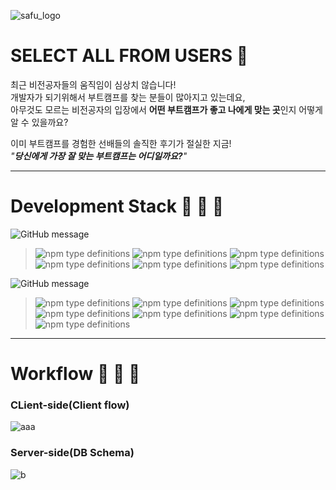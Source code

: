 ![safu_logo](https://user-images.githubusercontent.com/8890754/97898297-05c65900-1d7b-11eb-8e1d-9e8a371fe5b5.png)
# SELECT ALL FROM USERS :memo: 
최근 비전공자들의 움직임이 심상치 않습니다!   
개발자가 되기위해서 부트캠프를 찾는 분들이 많아지고 있는데요,   
아무것도 모르는 비전공자의 입장에서 **어떤 부트캠프가 좋고 나에게 맞는 곳**인지 어떻게 알 수 있을까요?
   
이미 부트캠프를 경험한 선배들의 솔직한 후기가 절실한 지금!   
*"**당신에게 가장 잘 맞는 부트캠프는 어디일까요?**"*
   
   ---
   
# Development Stack :construction_worker: :wrench: :hammer:   
![GitHub message](https://img.shields.io/badge/STACK-FRONT-lightgrey?style=for-the-badge)
>![npm type definitions](https://img.shields.io/badge/Front--end-javascript-yellow?style=flat-square&logo=JAVAscript)
![npm type definitions](https://img.shields.io/badge/Front--end-react-blue?style=flat-square&logo=react)
![npm type definitions](https://img.shields.io/badge/Front--end-react--HOOK-blue?style=flat-square&logo=react)
![npm type definitions](https://img.shields.io/badge/Front--end-react--SELECT-blue?style=flat-square&logo=react)
![npm type definitions](https://img.shields.io/badge/Front--end-react--router-red?style=flat-square&logo=react-router)
![npm type definitions](https://img.shields.io/badge/Back--end-S3-orange?style=flat-square&logo=amazon-aws)
   
![GitHub message](https://img.shields.io/badge/STACK-BACK-lightgrey?style=for-the-badge)
>![npm type definitions](https://img.shields.io/badge/Back--end-node.js-green?style=flat-square&logo=node.js)
![npm type definitions](https://img.shields.io/badge/Back--end-express-9cf?style=flat-square&logo=node.js)
![npm type definitions](https://img.shields.io/badge/Back--end-npm-red?style=flat-square&logo=npm)
![npm type definitions](https://img.shields.io/badge/Back--end-nodemon-lightgreen?style=flat-square&logo=nodemon)
![npm type definitions](https://img.shields.io/badge/Back--end-mySQL-lightgreen?style=flat-square&logo=mysql)
![npm type definitions](https://img.shields.io/badge/Back--end-EC2-orange?style=flat-square&logo=amazon-aws)
![npm type definitions](https://img.shields.io/badge/Back--end-RDS-orange?style=flat-square&logo=amazon-aws)
   
   ---

# Workflow :construction_worker: :wrench: :hammer: 
### CLient-side(Client flow)   
![aaa](https://user-images.githubusercontent.com/8890754/97907141-2b0d9400-1d88-11eb-9a37-7edd70e97313.png)
### Server-side(DB Schema)   
![b](https://user-images.githubusercontent.com/8890754/97908275-d1a66480-1d89-11eb-9e4e-7e66e77b98c8.png)
